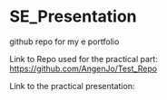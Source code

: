 # SE_Presentation
github repo for my e portfolio

Link to Repo used for the practical part:
https://github.com/AngenJo/Test_Repo

Link to the practical presentation:
